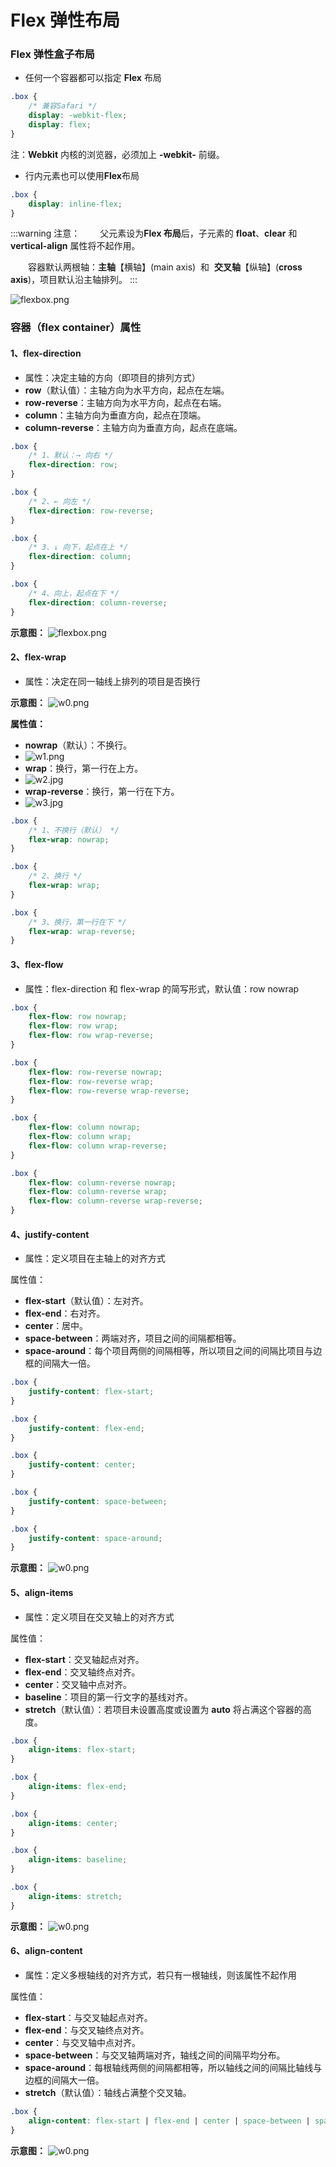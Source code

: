 # Flex 弹性布局

### Flex 弹性盒子布局

-   任何一个容器都可以指定 **Flex** 布局

```css title="CSS 样式"
.box {
	/* 兼容Safari */
	display: -webkit-flex;
	display: flex;
}
```

注：**Webkit** 内核的浏览器，必须加上 **-webkit-** 前缀。

-   行内元素也可以使用**Flex**布局

```css title="CSS 样式"
.box {
	display: inline-flex;
}
```

:::warning 注意：
&emsp;&emsp;父元素设为**Flex 布局**后，子元素的 **float**、**clear** 和 **vertical-align** 属性将不起作用。

&emsp;&emsp;容器默认两根轴：**主轴**【横轴】(main axis)  和  **交叉轴**【纵轴】(**cross axis**)，项目默认沿主轴排列。
:::

![flexbox.png](./img/5-1.png)

### 容器（flex container）属性

#### 1、flex-direction

-   属性：决定主轴的方向（即项目的排列方式）
-   **row**（默认值）：主轴方向为水平方向，起点在左端。
-   **row-reverse**：主轴方向为水平方向，起点在右端。
-   **column**：主轴方向为垂直方向，起点在顶端。
-   **column-reverse**：主轴方向为垂直方向，起点在底端。

```css title="CSS 代码"
.box {
	/* 1、默认：→ 向右 */
	flex-direction: row;
}

.box {
	/* 2、← 向左 */
	flex-direction: row-reverse;
}

.box {
	/* 3、↓ 向下，起点在上 */
	flex-direction: column;
}

.box {
	/* 4、向上，起点在下 */
	flex-direction: column-reverse;
}
```

**示意图：**
![flexbox.png](./img/5-2.png)

#### 2、flex-wrap

-   属性：决定在同一轴线上排列的项目是否换行

**示意图：**
![w0.png](./img/5-3.png)

**属性值：**

-   **nowrap**（默认）：不换行。
-   ![w1.png](./img/5-4.png)
-   **wrap**：换行，第一行在上方。
-   ![w2.jpg](./img/5-5.png)
-   **wrap-reverse**：换行，第一行在下方。
-   ![w3.jpg](./img/5-6.png)

```css title="CSS 代码"
.box {
	/* 1、不换行（默认） */
	flex-wrap: nowrap;
}

.box {
	/* 2、换行 */
	flex-wrap: wrap;
}

.box {
	/* 3、换行，第一行在下 */
	flex-wrap: wrap-reverse;
}
```

#### 3、flex-flow

-   属性：flex-direction 和 flex-wrap 的简写形式，默认值：row nowrap

```css title="CSS 代码"
.box {
	flex-flow: row nowrap;
	flex-flow: row wrap;
	flex-flow: row wrap-reverse;
}

.box {
	flex-flow: row-reverse nowrap;
	flex-flow: row-reverse wrap;
	flex-flow: row-reverse wrap-reverse;
}

.box {
	flex-flow: column nowrap;
	flex-flow: column wrap;
	flex-flow: column wrap-reverse;
}

.box {
	flex-flow: column-reverse nowrap;
	flex-flow: column-reverse wrap;
	flex-flow: column-reverse wrap-reverse;
}
```

#### 4、justify-content

-   属性：定义项目在主轴上的对齐方式

属性值：

-   **flex-start**（默认值）：左对齐。
-   **flex-end**：右对齐。
-   **center**：居中。
-   **space-between**：两端对齐，项目之间的间隔都相等。
-   **space-around**：每个项目两侧的间隔相等，所以项目之间的间隔比项目与边框的间隔大一倍。

```css title="CSS 代码"
.box {
	justify-content: flex-start;
}

.box {
	justify-content: flex-end;
}

.box {
	justify-content: center;
}

.box {
	justify-content: space-between;
}

.box {
	justify-content: space-around;
}
```

**示意图：**
![w0.png](./img/5-7.png)

#### 5、align-items

-   属性：定义项目在交叉轴上的对齐方式

属性值：

-   **flex-start**：交叉轴起点对齐。
-   **flex-end**：交叉轴终点对齐。
-   **center**：交叉轴中点对齐。
-   **baseline**：项目的第一行文字的基线对齐。
-   **stretch**（默认值）：若项目未设置高度或设置为 **auto** 将占满这个容器的高度。

```css title="CSS 代码"
.box {
	align-items: flex-start;
}

.box {
	align-items: flex-end;
}

.box {
	align-items: center;
}

.box {
	align-items: baseline;
}

.box {
	align-items: stretch;
}
```

**示意图：**
![w0.png](./img/5-8.png)

#### 6、align-content

-   属性：定义多根轴线的对齐方式，若只有一根轴线，则该属性不起作用

属性值：

-   **flex-start**：与交叉轴起点对齐。
-   **flex-end**：与交叉轴终点对齐。
-   **center**：与交叉轴中点对齐。
-   **space-between**：与交叉轴两端对齐，轴线之间的间隔平均分布。
-   **space-around**：每根轴线两侧的间隔都相等，所以轴线之间的间隔比轴线与边框的间隔大一倍。
-   **stretch**（默认值）：轴线占满整个交叉轴。

```css title="CSS 代码"
.box {
	align-content: flex-start | flex-end | center | space-between | space-around | stretch;
}
```

**示意图：**
![w0.png](./img/5-9.png)
